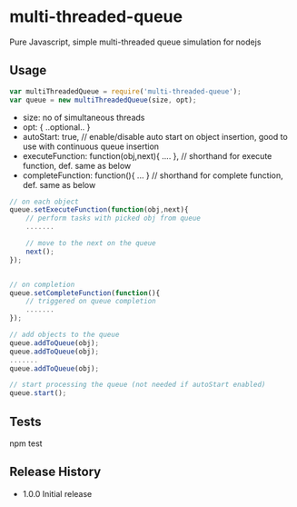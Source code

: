 # multi-threaded-queue
Pure Javascript, simple multi-threaded queue simulation for nodejs

## Usage
```javascript
var multiThreadedQueue = require('multi-threaded-queue');
var queue = new multiThreadedQueue(size, opt);
```
* size: no of simultaneous threads
* opt: { ..optional.. }
 * autoStart: true,  // enable/disable auto start on object insertion, good to use with continuous queue insertion
 * executeFunction: function(obj,next){ .... }, // shorthand for execute function, def. same as below
 * completeFunction: function(){ ... } // shorthand for complete function, def. same as below

```javascript
// on each object
queue.setExecuteFunction(function(obj,next){
    // perform tasks with picked obj from queue
    .......

    // move to the next on the queue
    next();
});


// on completion
queue.setCompleteFunction(function(){
    // triggered on queue completion
    .......
});

// add objects to the queue
queue.addToQueue(obj);
queue.addToQueue(obj);
.......
queue.addToQueue(obj);

// start processing the queue (not needed if autoStart enabled)
queue.start();
```


## Tests
npm test


## Release History
* 1.0.0 Initial release
